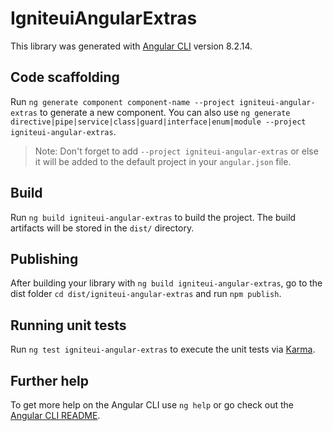 # IgniteuiAngularExtras

This library was generated with [Angular CLI](https://github.com/angular/angular-cli) version 8.2.14.

## Code scaffolding

Run `ng generate component component-name --project igniteui-angular-extras` to generate a new component. You can also use `ng generate directive|pipe|service|class|guard|interface|enum|module --project igniteui-angular-extras`.
> Note: Don't forget to add `--project igniteui-angular-extras` or else it will be added to the default project in your `angular.json` file. 

## Build

Run `ng build igniteui-angular-extras` to build the project. The build artifacts will be stored in the `dist/` directory.

## Publishing

After building your library with `ng build igniteui-angular-extras`, go to the dist folder `cd dist/igniteui-angular-extras` and run `npm publish`.

## Running unit tests

Run `ng test igniteui-angular-extras` to execute the unit tests via [Karma](https://karma-runner.github.io).

## Further help

To get more help on the Angular CLI use `ng help` or go check out the [Angular CLI README](https://github.com/angular/angular-cli/blob/master/README.md).
